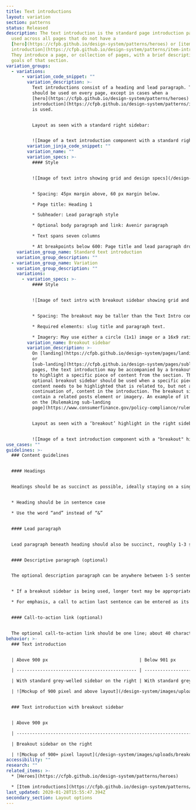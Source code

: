 ```yaml
---
title: Text introductions
layout: variation
section: patterns
status: Released
description: The text introduction is the standard page introduction pattern
  used across all pages that do not have a
  [hero](https://cfpb.github.io/design-system/patterns/heroes) or [item
  introduction](https://cfpb.github.io/design-system/patterns/item-introductions).
  They introduce a page, or collection of pages, with a brief description of the
  goals of that section.
variation_groups:
  - variations:
      - variation_code_snippet: ""
        variation_description: >-
          Text introductions consist of a heading and lead paragraph. They
          should be used on every page, except in cases when a
          [hero](https://cfpb.github.io/design-system/patterns/heroes) or [item
          introduction](https://cfpb.github.io/design-system/patterns/item-introductions)
          is used.


          Layout as seen with a standard right sidebar:


          ![Image of a text introduction component with a standard right sidebar](/design-system/images/uploads/text_introduction_072020.png)
        variation_jinja_code_snippet: ""
        variation_name: ""
        variation_specs: >-
          #### Style


          ![Image of text intro showing grid and design specs](/design-system/images/uploads/text_introduction_specs_072020.png)


          * Spacing: 45px margin above, 60 px margin below.

          * Page title: Heading 1

          * Subheader: Lead paragraph style

          * Optional body paragraph and link: Avenir paragraph

          * Text spans seven columns

          * At breakpoints below 600: Page title and lead paragraph drop down one type size to make reading on smaller devices easier.
    variation_group_name: Standard text introduction
    variation_group_description: ""
  - variation_group_name: Variation
    variation_group_description: ""
    variations:
      - variation_specs: >-
          #### Style


          ![Image of text intro with breakout sidebar showing grid and design specs](/design-system/images/uploads/breakout_sidebar_specs_072020.png)


          * Spacing: The breakout may be taller than the Text Intro content, in which case the margin beneath the breakout should be 60px.

          * Required elements: slug title and paragraph text.

          * Imagery: May use either a circle (1x1) image or a 16x9 ratio image.
        variation_name: Breakout sidebar
        variation_description: >-
          On [landing](https://cfpb.github.io/design-system/pages/landing-pages)
          or
          [sub-landing](https://cfpb.github.io/design-system/pages/sublanding-pages)
          pages, the text introduction may be accompanied by a breakout sidebar
          to highlight a specific piece of content from the section. The
          optional breakout sidebar should be used when a specific piece of
          content needs to be highlighted that is related to, but not a
          continuation of, content in the introduction. The breakout sidebar may
          contain a related posts element or imagery. An example of it appears
          on the [Rulemaking sub-landing
          page](https://www.consumerfinance.gov/policy-compliance/rulemaking/).


          Layout as seen with a ‘breakout’ highlight in the right sidebar area:


          ![Image of a text introduction component with a "breakout" highlight in the right sidebar](/design-system/images/uploads/breakout_sidebar_072020.png)
use_cases: ""
guidelines: >-
  ### Content guidelines


  #### Headings


  Headings should be as succinct as possible, ideally staying on a single line at max column width; 35 characters or less.


  * Heading should be in sentence case

  * Use the word “and” instead of “&”


  #### Lead paragraph


  Lead paragraph beneath heading should also be succinct, roughly 1-3 sentences; 350 characters maximum. This paragraph should explain why the page exists (how does its content tie back to the CFPB mission?) and the value add to the user (what will they get out of the content on this page?).


  #### Descriptive paragraph (optional)


  The optional description paragraph can be anywhere between 1-5 sentences; 100-800 characters, depending on the needs of the page.


  * If a breakout sidebar is being used, longer text may be appropriate to help match the text introduction length to the sidebar length

  * For emphasis, a call to action last sentence can be entered as its own paragraph underneath this lead paragraph, either linked to a url or not


  #### Call-to-action link (optional)


  The optional call-to-action link should be one line; about 40 characters or less. Link content should follow [link guidelines](https://cfpb.github.io/design-system/components/links).
behavior: >-
  ### Text introduction


  | Above 900 px                                   | Below 901 px                                                                                   |

  | ---------------------------------------------- | ---------------------------------------------------------------------------------------------- |

  | With standard grey-welled sidebar on the right | With standard grey-welled sidebar stacked to prefooter                                         |

  | ![Mockup of 900 pixel and above layout](/design-system/images/uploads/text_introduction_above900_072020.png)                                            | ![Mockup of 901 pixel and below layout](/design-system/images/uploads/text_introduction_below901_072020.png)|


  ### Text introduction with breakout sidebar


  | Above 900 px                                                                          | Below 901 px                                                                                   |

  | ------------------------------------------------------------------------------------- | ---------------------------------------------------------------------------------------------- |

  | Breakout sidebar on the right                                                         | Breakout sidebar stacked immediately after text intro                                          |

  | ![Mockup of 900+ pixel layout](/design-system/images/uploads/breakout_sidebar_above900_072020.png) | ![Mockup of 900 pixel and below layout](/design-system/images/uploads/breakout_sidebar_below901_072020.png) |
accessibility: ""
research: ""
related_items: >-
  * [Heroes](https://cfpb.github.io/design-system/patterns/heroes)

  * [Item introductions](https://cfpb.github.io/design-system/patterns/item-introductions)
last_updated: 2020-01-28T15:55:47.394Z
secondary_section: Layout options
---
```


